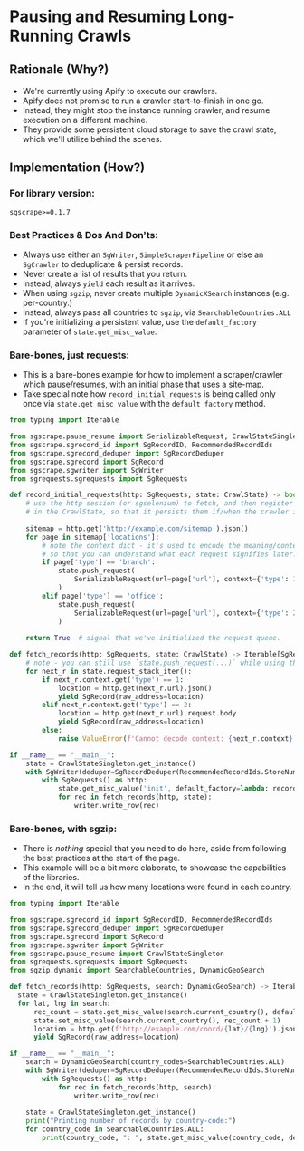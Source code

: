 # Pausing and Resuming Long-Running Crawls

## Rationale (Why?)

- We're currently using Apify to execute our crawlers.
- Apify does not promise to run a crawler start-to-finish in one go.
- Instead, they might stop the instance running crawler, and resume execution on a different machine.
- They provide some persistent cloud storage to save the crawl state, which we'll utilize behind the scenes.

## Implementation (How?)

### For library version:
```
sgscrape>=0.1.7
```

### Best Practices & Dos And Don'ts:
- Always use either an `SgWriter`, `SimpleScraperPipeline` or else an `SgCrawler` to deduplicate & persist records.
- Never create a list of results that you return.
- Instead, always `yield` each result as it arrives.
- When using `sgzip`, never create multiple `DynamicXSearch` instances (e.g. per-country.)
- Instead, always pass all countries to `sgzip`, via `SearchableCountries.ALL`
- If you're initializing a persistent value, use the `default_factory` parameter of `state.get_misc_value`.


### Bare-bones, just requests:
- This is a bare-bones example for how to implement a scraper/crawler which pause/resumes, with an initial phase that
  uses a site-map.
- Take special note how `record_initial_requests` is being called only once via `state.get_misc_value` with the `default_factory` method.

```python
from typing import Iterable

from sgscrape.pause_resume import SerializableRequest, CrawlStateSingleton
from sgscrape.sgrecord_id import SgRecordID, RecommendedRecordIds
from sgscrape.sgrecord_deduper import SgRecordDeduper
from sgscrape.sgrecord import SgRecord
from sgscrape.sgwriter import SgWriter
from sgrequests.sgrequests import SgRequests

def record_initial_requests(http: SgRequests, state: CrawlState) -> bool:
    # use the http session (or sgselenium) to fetch, and then register all (or most) requests
    # in the CrawlState, so that it persists them if/when the crawler is restarted on another machine.
    
    sitemap = http.get('http://example.com/sitemap').json()
    for page in sitemap['locations']:
        # note the context dict - it's used to encode the meaning/context of each request,
        # so that you can understand what each request signifies later.
        if page['type'] == 'branch':
            state.push_request(
                SerializableRequest(url=page['url'], context={'type': 1})
            )
        elif page['type'] == 'office':
            state.push_request(
                SerializableRequest(url=page['url'], context={'type': 2})
            )
    
    return True  # signal that we've initialized the request queue.

def fetch_records(http: SgRequests, state: CrawlState) -> Iterable[SgRecord]:
    # note - you can still use `state.push_request(...)` while using this iterator!
    for next_r in state.request_stack_iter():
        if next_r.context.get('type') == 1:
            location = http.get(next_r.url).json()
            yield SgRecord(raw_address=location)
        elif next_r.context.get('type') == 2:
            location = http.get(next_r.url).request.body
            yield SgRecord(raw_address=location)
        else:
            raise ValueError(f'Cannot decode context: {next_r.context}')

if __name__ == "__main__":
    state = CrawlStateSingleton.get_instance()
    with SgWriter(deduper=SgRecordDeduper(RecommendedRecordIds.StoreNumberId)) as writer:
        with SgRequests() as http:
            state.get_misc_value('init', default_factory=lambda: record_initial_requests(http, state))
            for rec in fetch_records(http, state):
                writer.write_row(rec)
```

### Bare-bones, with sgzip:
- There is _nothing_ special that you need to do here, aside from following the best practices at the start of the page.
- This example will be a bit more elaborate, to showcase the capabilities of the libraries.
- In the end, it will tell us how many locations were found in each country.

```python
from typing import Iterable

from sgscrape.sgrecord_id import SgRecordID, RecommendedRecordIds
from sgscrape.sgrecord_deduper import SgRecordDeduper
from sgscrape.sgrecord import SgRecord
from sgscrape.sgwriter import SgWriter
from sgscrape.pause_resume import CrawlStateSingleton
from sgrequests.sgrequests import SgRequests
from sgzip.dynamic import SearchableCountries, DynamicGeoSearch

def fetch_records(http: SgRequests, search: DynamicGeoSearch) -> Iterable[SgRecord]:
  state = CrawlStateSingleton.get_instance()
  for lat, lng in search:
      rec_count = state.get_misc_value(search.current_country(), default_factory=lambda: 0)
      state.set_misc_value(search.current_country(), rec_count + 1)
      location = http.get(f'http://example.com/coord/{lat}/{lng}').json()
      yield SgRecord(raw_address=location)

if __name__ == "__main__":
    search = DynamicGeoSearch(country_codes=SearchableCountries.ALL)
    with SgWriter(deduper=SgRecordDeduper(RecommendedRecordIds.StoreNumberId)) as writer:
        with SgRequests() as http:
            for rec in fetch_records(http, search):
                writer.write_row(rec)
    
    state = CrawlStateSingleton.get_instance()
    print("Printing number of records by country-code:")
    for country_code in SearchableCountries.ALL:
        print(country_code, ": ", state.get_misc_value(country_code, default_factory=lambda: 0))
```

